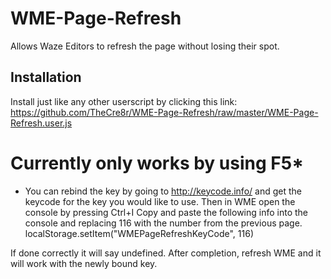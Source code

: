 # WME-Page-Refresh
Allows Waze Editors to refresh the page without losing their spot.

## Installation

Install just like any other userscript by clicking this link:
https://github.com/TheCre8r/WME-Page-Refresh/raw/master/WME-Page-Refresh.user.js

# Currently only works by using F5*
* You can rebind the key by going to http://keycode.info/ and get the keycode for the key you would like to use.
Then in WME open the console by pressing Ctrl+I
Copy and paste the following info into the console and replacing 116 with the number from the previous page.
localStorage.setItem("WMEPageRefreshKeyCode", 116)

If done correctly it will say undefined. After completion, refresh WME and it will work with the newly bound key.

